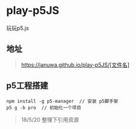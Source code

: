 # play-p5JS
玩玩p5.js

## 地址
> https://januwa.github.io/play-p5JS/[文件名]

## p5工程搭建
```
npm install -g p5-manager  // 安装 p5脚手架
p5 g -b pro  // 初始化一个项目
```

> 18/5/20 整理下引用资源
